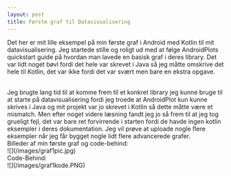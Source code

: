 ```yaml
---
layout: post
title: Første graf til Datavisualisering
---
```

Det her er mit lille eksempel på min første graf i Android med Kotlin til mit datavisualisering. Jeg startede stille og roligt ud med
at følge AndroidPlots quickstart guide på hvordan man lavede en basisk graf i deres library. Det var lidt noget bøvl fordi det hele
var skrevet i Java så jeg måtte omskrive det hele til Kotlin, det var ikke fordi det var svært men bare en ekstra opgave.
<!--more-->
<br>
Jeg brugte lang tid til at komme frem til et konkret library jeg kunne bruge til at starte på datavisualisering fordi jeg troede at
AndroidPlot kun kunne skrives i Java og mit projekt var jo skrevet i Kotlin så dette måtte være et mismatch. Men efter noget
videre læsning fandt jeg jo så frem til at jeg tog grueligt fejl, det var bare ret forvirrende i starten fordi  de havde ingen kotlin 
eksempler i deres dokumentation. Jeg vil prøve at uploade nogle flere eksempler når jeg får bygget nogle lidt flere advancerede
grafer. <br>
Billeder af min første graf og code-behind: <br>
![](/images/graf1pic.jpg) <br>
Code-Behind: <br>
![](/images/graf1kode.PNG)
